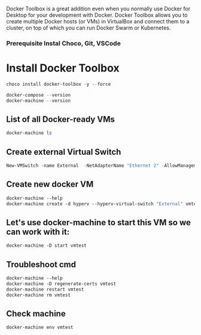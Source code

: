 Docker Toolbox is a great addition even when you normally use Docker for Desktop for your development with Docker. Docker Toolbox allows you to create multiple Docker hosts (or VMs) in VirtualBox and connect them to a cluster, on top of which you can run Docker Swarm or Kubernetes.

### Prerequisite Instal Choco, Git, VSCode 


# Install Docker Toolbox

```powershell
choco install docker-toolbox -y --force 

docker-compose --version
docker-machine --version
```

## List of all Docker-ready VMs


```powershell
docker-machine ls
```

##  Create external Virtual Switch 

```powershell
New-VMSwitch -name External  -NetAdapterName "Ethernet 2" -AllowManagementOS $true
```
## Create new docker VM

```dockerfile
docker-machine --help
docker-machine create -d hyperv --hyperv-virtual-switch "External" vmtest
```

## Let's use docker-machine to start this VM so we can work with it:

```dockerfile
docker-machine -D start vmtest
```

## Troubleshoot cmd

```dockerfile
docker-machine --help
docker-machine -D regenerate-certs vmtest
docker-machine restart vmtest
docker-machine rm vmtest
```


## Check machine 

```dockerfile
docker-machine env vmtest
```
